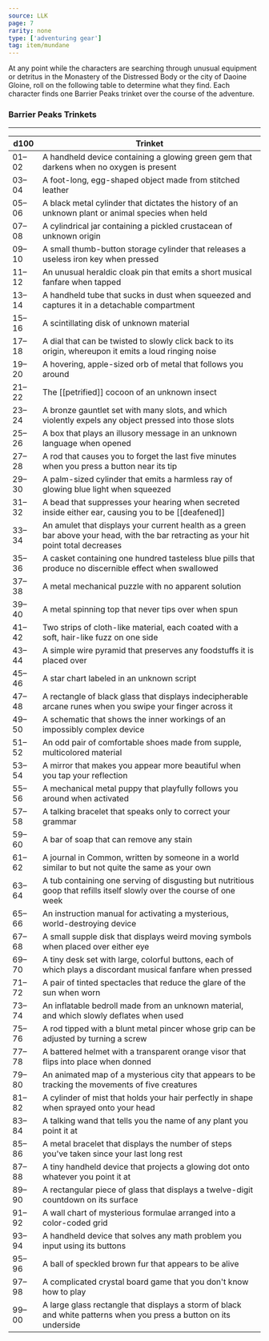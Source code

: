 ```yaml
---
source: LLK
page: 7
rarity: none
type: ['adventuring gear']
tag: item/mundane
---
```


At any point while the characters are searching through unusual equipment or detritus in the Monastery of the Distressed Body or the city of Daoine Gloine, roll on the following table to determine what they find. Each character finds one Barrier Peaks trinket over the course of the adventure.

### Barrier Peaks Trinkets
---
|d100|Trinket|
|---|-----------|
|01–02|A handheld device containing a glowing green gem that darkens when no oxygen is present|
|03–04|A foot-long, egg-shaped object made from stitched leather|
|05–06|A black metal cylinder that dictates the history of an unknown plant or animal species when held|
|07–08|A cylindrical jar containing a pickled crustacean of unknown origin|
|09–10|A small thumb-button storage cylinder that releases a useless iron key when pressed|
|11–12|An unusual heraldic cloak pin that emits a short musical fanfare when tapped|
|13–14|A handheld tube that sucks in dust when squeezed and captures it in a detachable compartment|
|15–16|A scintillating disk of unknown material|
|17–18|A dial that can be twisted to slowly click back to its origin, whereupon it emits a loud ringing noise|
|19–20|A hovering, apple-sized orb of metal that follows you around|
|21–22|The [[petrified]] cocoon of an unknown insect|
|23–24|A bronze gauntlet set with many slots, and which violently expels any object pressed into those slots|
|25–26|A box that plays an illusory message in an unknown language when opened|
|27–28|A rod that causes you to forget the last five minutes when you press a button near its tip|
|29–30|A palm-sized cylinder that emits a harmless ray of glowing blue light when squeezed|
|31–32|A bead that suppresses your hearing when secreted inside either ear, causing you to be [[deafened]]|
|33–34|An amulet that displays your current health as a green bar above your head, with the bar retracting as your hit point total decreases|
|35–36|A casket containing one hundred tasteless blue pills that produce no discernible effect when swallowed|
|37–38|A metal mechanical puzzle with no apparent solution|
|39–40|A metal spinning top that never tips over when spun|
|41–42|Two strips of cloth-like material, each coated with a soft, hair-like fuzz on one side|
|43–44|A simple wire pyramid that preserves any foodstuffs it is placed over|
|45–46|A star chart labeled in an unknown script|
|47–48|A rectangle of black glass that displays indecipherable arcane runes when you swipe your finger across it|
|49–50|A schematic that shows the inner workings of an impossibly complex device|
|51–52|An odd pair of comfortable shoes made from supple, multicolored material|
|53–54|A mirror that makes you appear more beautiful when you tap your reflection|
|55–56|A mechanical metal puppy that playfully follows you around when activated|
|57–58|A talking bracelet that speaks only to correct your grammar|
|59–60|A bar of soap that can remove any stain|
|61–62|A journal in Common, written by someone in a world similar to but not quite the same as your own|
|63–64|A tub containing one serving of disgusting but nutritious goop that refills itself slowly over the course of one week|
|65–66|An instruction manual for activating a mysterious, world-destroying device|
|67–68|A small supple disk that displays weird moving symbols when placed over either eye|
|69–70|A tiny desk set with large, colorful buttons, each of which plays a discordant musical fanfare when pressed|
|71–72|A pair of tinted spectacles that reduce the glare of the sun when worn|
|73–74|An inflatable bedroll made from an unknown material, and which slowly deflates when used|
|75–76|A rod tipped with a blunt metal pincer whose grip can be adjusted by turning a screw|
|77–78|A battered helmet with a transparent orange visor that flips into place when donned|
|79–80|An animated map of a mysterious city that appears to be tracking the movements of five creatures|
|81–82|A cylinder of mist that holds your hair perfectly in shape when sprayed onto your head|
|83–84|A talking wand that tells you the name of any plant you point it at|
|85–86|A metal bracelet that displays the number of steps you've taken since your last long rest|
|87–88|A tiny handheld device that projects a glowing dot onto whatever you point it at|
|89–90|A rectangular piece of glass that displays a twelve-digit countdown on its surface|
|91–92|A wall chart of mysterious formulae arranged into a color-coded grid|
|93–94|A handheld device that solves any math problem you input using its buttons|
|95–96|A ball of speckled brown fur that appears to be alive|
|97–98|A complicated crystal board game that you don't know how to play|
|99–00|A large glass rectangle that displays a storm of black and white patterns when you press a button on its underside|

